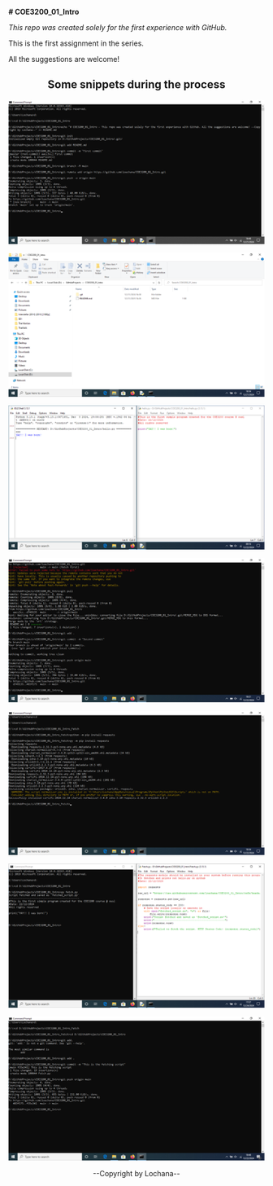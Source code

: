 <strong># COE3200_01_Intro</strong>

<i>This repo was created solely for the first experience with GitHub.</i>

This is the first assignment in the series.

All the suggestions are welcome! 

<h2 align="center"><strong>Some snippets during the process</strong></h2>

![1](README.md_was_created.png)

![2](Repo_dir.png)

![3](Py_print.png)

![4](Push_hello.png)

![5](Req_install.png)

![6](Fetch_code_result.png)

![7](Push_fetch.png)

<p align="center">--Copyright by Lochana--</p>
